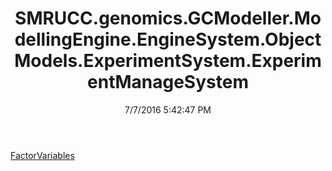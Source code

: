 ﻿---
title: SMRUCC.genomics.GCModeller.ModellingEngine.EngineSystem.ObjectModels.ExperimentSystem.ExperimentManageSystem
date: 7/7/2016 5:42:47 PM
---

[FactorVariables](T-SMRUCC.genomics.GCModeller.ModellingEngine.EngineSystem.ObjectModels.ExperimentSystem.ExperimentManageSystem.FactorVariables.html)
